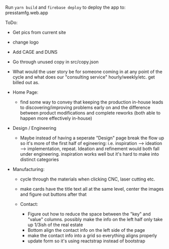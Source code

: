 Run `yarn build` and `firebase deploy` to deploy the app to: presstamfg.web.app

ToDo:
- Get pics from current site
- change logo
- Add CAGE and DUNS
- Go through unused copy in src/copy.json
- What would the user story be for someone coming in at any point of the cycle and what does our "consulting service" hourly/weekly/etc. get billed out as.

- Home Page:
  - find some way to convey that keeping the production in-house leads to discovering/improving problems early on and the difference between product modifications and complete reworks (both able to happen more effectively in-house)

- Design / Engineering
  - Maybe instead of having a seperate "Design" page break the flow up so it's more of the first half of egineering: i.e. inspiration --> ideation --> implementation, repeat. Ideation and refinement would both fall under engineering. inspiration works well but it's hard to make into distinct categories

- Manufacturing:
  - cycle through the materials when clicking CNC, laser cutting etc.
  - make cards have the title text all at the same level, center the images and figure out buttons after that

  - Contact:
    - Figure out how to reduce the space between the "key" and "value" columns. possibly make the info on the left half only take up 1/3ish of the real estate
    - Bottom align the contact info on the left side of the page
    - make the contact info into a grid so everything aligns properly
    - update form so it's using reactstrap instead of bootstrap
